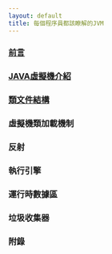 ```yaml
---
layout: default
title: 每個程序員都該瞭解的JVM
---
```


### [前言](/2020/02/15/jvm-preface/)

### [JAVA虛擬機介紹](/2020/02/14/jvm-introduction/)

### [類文件結構](/2020/03/01/class-file-structure/)

### 虛擬機類加載機制

### 反射

### 執行引擎

### 運行時數據區

### 垃圾收集器

### 附錄

